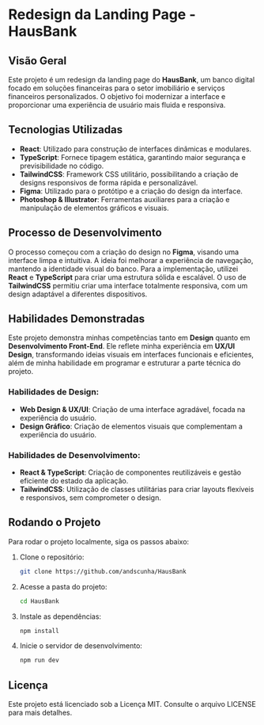 # Redesign da Landing Page - HausBank

## Visão Geral

Este projeto é um redesign da landing page do **HausBank**, um banco digital focado em soluções financeiras para o setor imobiliário e serviços financeiros personalizados. O objetivo foi modernizar a interface e proporcionar uma experiência de usuário mais fluida e responsiva.

## Tecnologias Utilizadas

- **React**: Utilizado para construção de interfaces dinâmicas e modulares.
- **TypeScript**: Fornece tipagem estática, garantindo maior segurança e previsibilidade no código.
- **TailwindCSS**: Framework CSS utilitário, possibilitando a criação de designs responsivos de forma rápida e personalizável.
- **Figma**: Utilizado para o protótipo e a criação do design da interface.
- **Photoshop & Illustrator**: Ferramentas auxiliares para a criação e manipulação de elementos gráficos e visuais.

## Processo de Desenvolvimento

O processo começou com a criação do design no **Figma**, visando uma interface limpa e intuitiva. A ideia foi melhorar a experiência de navegação, mantendo a identidade visual do banco. Para a implementação, utilizei **React** e **TypeScript** para criar uma estrutura sólida e escalável. O uso de **TailwindCSS** permitiu criar uma interface totalmente responsiva, com um design adaptável a diferentes dispositivos.

## Habilidades Demonstradas

Este projeto demonstra minhas competências tanto em **Design** quanto em **Desenvolvimento Front-End**. Ele reflete minha experiência em **UX/UI Design**, transformando ideias visuais em interfaces funcionais e eficientes, além de minha habilidade em programar e estruturar a parte técnica do projeto.

### Habilidades de Design:

- **Web Design & UX/UI**: Criação de uma interface agradável, focada na experiência do usuário.
- **Design Gráfico**: Criação de elementos visuais que complementam a experiência do usuário.

### Habilidades de Desenvolvimento:

- **React & TypeScript**: Criação de componentes reutilizáveis e gestão eficiente do estado da aplicação.
- **TailwindCSS**: Utilização de classes utilitárias para criar layouts flexíveis e responsivos, sem comprometer o design.

## Rodando o Projeto

Para rodar o projeto localmente, siga os passos abaixo:

1. Clone o repositório:
   ```bash
   git clone https://github.com/andscunha/HausBank

2. Acesse a pasta do projeto:
   ```bash
   cd HausBank

3. Instale as dependências:
   ```bash
   npm install

4. Inicie o servidor de desenvolvimento:
   ```bash
   npm run dev

## Licença
Este projeto está licenciado sob a Licença MIT. Consulte o arquivo LICENSE para mais detalhes.
